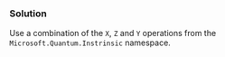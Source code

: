 ### Solution

Use a combination of the `X`, `Z` and `Y` operations from the `Microsoft.Quantum.Instrinsic` namespace.
